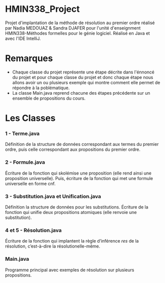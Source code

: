 # HMIN338_Project

Projet d'implantation de la méthode de résolution au premier ordre réalisé par Nadia MEDOUAZ & Sandra DJAFER pour l'unité d'enseignment HMIN338-Méthodes formelles pour le génie logiciel. Réalisé en Java et avec l'IDE IntelliJ.

# Remarques

  - Chaque classe du projet représente une étape décrite dans l'énnoncé du projet et pour chaque classe du projet et donc chaque étape nous allons avoir un ou plusieurs exemple qui montre comment elle permet de répondre à la poblématique.
  - La classe Main.java reprend chacune des étapes précédente sur un ensemble de propositions du cours.

# Les Classes

### 1 - Terme.java

Définition de la structure de données correspondant aux termes du premier ordre, puis celle correspondant aux propositions du premier ordre.

### 2 - Formule.java

Écriture de la fonction qui skolémise une proposition (elle rend ainsi une proposition universelle). Puis, écriture de la fonction qui met une formule universelle en forme cnf.

### 3 - Substitution.java et Unification.java

Définition la structure de données pour les substitutions. Écriture de la fonction qui unifie deux propositions atomiques (elle renvoie une substitution).

### 4 et 5 - Résolution.java

Écriture de la fonction qui implantent la règle d’inférence *res* de la résolution, c’est-à-dire la résolutionelle-même.

### Main.java

Programme principal avec exemples de résolution sur plusieurs propositions.


